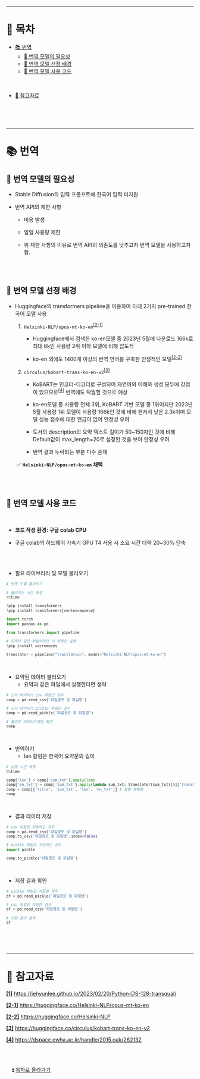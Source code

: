 <br>

---

# 📃 목차
- [📚 번역](#📚-번역)
    - [📌 번역 모델의 필요성](#📌-번역-모델의-필요성)
    - [📌 번역 모델 선정 배경](#📌-번역-모델-선정-배경)
    - [📌 번역 모델 사용 코드](#📌-번역-모델-사용-코드)

<br>

- [📃 참고자료](#📃-참고자료)

<br>
<br>
<br>

---
# 📚 번역

## 📌 번역 모델의 필요성
- Stable Diffusion의 입력 프롬프트에 한국어 입력 미지원

- 번역 API의 제한 사항

    - 비용 발생

    - 일일 사용량 제한
    
    - 위 제한 사항의 이유로 번역 API의 의존도를 낮추고자 번역 모델을 사용하고자 함.

<br>
<br>

## 📌 번역 모델 선정 배경

- Huggingface의 transformers pipeline을 이용하여 아래 2가지 pre-trained 한국어 모델 사용

    1. `Helsinki-NLP/opus-mt-ko-en`<sup>[[2-1]](#footnote_2-1)</sup> 
    
        - Huggingface에서 검색한 ko-en모델 중 2023년 5월에 다운로드 166k로 최대 6k인 사용량 2위 이하 모델에 비해 압도적 

        - ko-en 외에도 1400개 이상의 번역 언어를 구축한 안정적인 모델<sup>[[2-2]](#footnote_2-2)</sup>

    2. `circulus/kobart-trans-ko-en-v2`<sup>[[3]](#footnote_3)</sup> 
    
        - KoBART는 인코더-디코더로 구성되어 자연어의 이해와 생성 모두에 강점이 있으므로<sup>[[4]](#footnote_4)</sup> 번역에도 탁월할 것으로 예상

        - ko-en모델 중 사용량 전체 3위, KoBART 기반 모델 중 1위이지만 2023년 5월 사용량 1위 모델이 사용량 166k인 것에 비해 현저히 낮은 2.3k이며 모델 성능 점수에 대한 언급이 없어 안정성 우려

        - 도서의 description의 요약 텍스트 길이가 50~150자인 것에 비해 Default값이 max_length=20로 설정된 것을 보아 안정성 우려

        - 번역 결과 누락되는 부분 다수 존재

&emsp;&emsp;✅ **`Helsinki-NLP/opus-mt-ko-en` 채택**

<br>
<br> 

## 📌 번역 모델 사용 코드
<br>

- **코드 작성 환경: 구글 colab CPU**

- 구글 colab의 하드웨어 가속기 GPU T4 사용 시 소요 시간 대략 20~30% 단축

<br>
<br>

- 필요 라이브러리 및 모델 불러오기
<small>

```python
# 번역 모델 불러오기

# 불러오는 시간 측정
%%time

!pip install transformers
!pip install transformers[sentencepiece]

import torch
import pandas as pd

from transformers import pipeline

# 요약과 같은 파일이라면 이 부분만 실행
!pip install sacremoses

translator = pipeline("translation", model="Helsinki-NLP/opus-mt-ko-en")
```
</small>
<br>

- 요약된 데이터 불러오기
    - 요약과 같은 파일에서 실행한다면 생략
<small>

```python
# 도서 데이터가 csv 파일인 경우
comp = pd.read_csv('파일경로 및 파일명') 

# 도서 데이터가 pickle 파일인 경우
comp = pd.read_pickle('파일경로 및 파일명')

# 불러온 데이터프레임 확인
comp
```
</small>
<br>

- 번역하기
    - len 칼럼은 한국어 요약문의 길이
<small>

```python
# 실행 시간 측정
%%time

comp['len'] = comp['sum_txt'].apply(len)
comp['en_txt'] = comp['sum_txt'].apply(lambda sum_txt: translator(sum_txt)[0]['translation_text'])
comp = comp[['title', 'sum_txt', 'len', 'en_txt']] # 칼럼 재배열
comp
```
</small>
<br>

- 결과 데이터 저장
<small>

```python
# csv 파일로 저장하는 경우
comp = pd.read_csv('파일경로 및 파일명') 
comp.to_csv('파일경로 및 파일명',index=False)

# pickle 파일로 저장하는 경우
import pickle

comp.to_pickle('파일경로 및 파일명')
```
</small>
<br>

- 저장 결과 확인
<small>

```python
# pickle 파일로 저장한 경우
df = pd.read_pickle('파일경로 및 파일명')

# csv 파일로 저장한 경우
df = pd.read_csv('파일경로 및 파일명') 

# 저장 결과 출력
df
```
</small>

<br>
<br>
<br> 

---
# 📃 참고자료
<b id="footnote_1">[[1]](#📌-번역-모델-선정-배경)</b> <https://jehyunlee.github.io/2023/02/20/Python-DS-128-transqual/>

<b id="footnote_2-1">[[2-1]](#📌-번역-모델-선정-배경)</b> <https://huggingface.co/Helsinki-NLP/opus-mt-ko-en>

<b id="footnote_2-2">[[2-2]](#📌-번역-모델-선정-배경)</b> <https://huggingface.co/Helsinki-NLP>

<b id="footnote_3">[[3]](#📌-번역-모델-선정-배경)</b> <https://huggingface.co/circulus/kobart-trans-ko-en-v2>

<b id="footnote_4">[[4]](#📌-번역-모델-선정-배경)</b> <https://dspace.ewha.ac.kr/handle/2015.oak/262132>


<br>
<br>

&emsp;⏫ [목차로 올라가기](#📃-목차)
